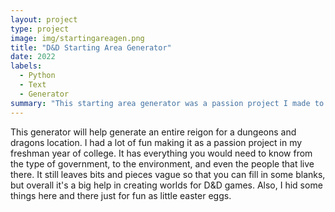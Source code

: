 ```yaml
---
layout: project
type: project
image: img/startingareagen.png
title: "D&D Starting Area Generator"
date: 2022
labels:
  - Python
  - Text
  - Generator
summary: "This starting area generator was a passion project I made to generate generic places for dungeons and dragons games I would run."
---
```


This generator will help generate an entire reigon for a dungeons and dragons location. I had a lot of fun making it as a passion project in my freshman year of college. It has everything you would need to know from the type of government, to the environment, and even the people that live there. It still leaves bits and pieces vague so that you can fill in some blanks, but overall it's a big help in creating worlds for D&D games. Also, I hid some things here and there just for fun as little easter eggs.
